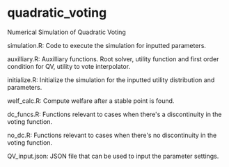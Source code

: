 # quadratic_voting

Numerical Simulation of Quadratic Voting 

simulation.R: Code to execute the simulation for inputted parameters.

auxilliary.R: Auxilliary functions. Root solver, utility function and first order condition for QV, utility to vote interpolator.

initialize.R: Initialize the simulation for the inputted utility distribution and parameters.

welf_calc.R: Compute welfare after a stable point is found.

dc_funcs.R: Functions relevant to cases when there's a discontinuity in the voting function.

no_dc.R: Functions relevant to cases when there's no discontinuity in the voting function.

QV_input.json: JSON file that can be used to input the parameter settings.

